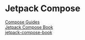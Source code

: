 # Jetpack Compose

[Compose Guides](https://developer.android.com/develop/ui/compose/layouts)  
[Jetpack Compose Book](https://jetpackcompose.cn/docs/)  
[jetpack-compose-book](https://github.com/compose-museum/jetpack-compose-book)  
